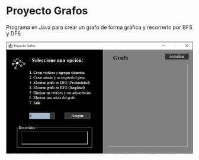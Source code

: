# Proyecto Grafos
Programa en Java para crear un grafo de forma gráfica y recorrerlo por BFS y DFS

![Interfaz](./GUI.png)
